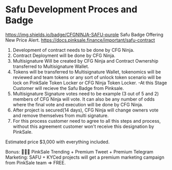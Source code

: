 # Safu Development Proces and Badge
https://img.shields.io/badge/CFGNINJA-SAFU-purple
Safu Badge Offering New Price Alert.
https://docs.pinksale.finance/important/safu-contract 

1. Development of contract needs to be done by CFG Ninja.
2. Contract Deployment will be done by CFG Ninja.
3. Multisignature Will be created by CFG Ninja and Contract Ownership transferred to Multisignature Wallet.
4. Tokens will be transferred to Multisignature Wallet, tokenomics will be reviewed and team tokens or any sort of unlock token scenario will be lock on PinkSale Token Locker or CFG Ninja Token Locker.
-At this Stage Customer will recieve the Safu Badge from Pinksale.
5. Multisignature Signature votes need to be example (3 out of 5 and 2) members of CFG Ninja will vote.
It can also be any number of odds where the final vote and execution will be done by CFG Ninja.
6. After project is secured(14 days), CFG Ninja will change owners vote and remove themselves from multi signature. 
7. For this process customer need to agree to all this steps and process, without this agreement customer won't receive this designation by PinkSale. 

Estimated price $3,000 with everything included. 

Bonus:
🌸🌸🌸 PinkSale Trending + Premium Tweet + Premium Telegram Marketing: SAFU + KYCed projects will get a premium marketing campaign from PinkSale team => FREE.
